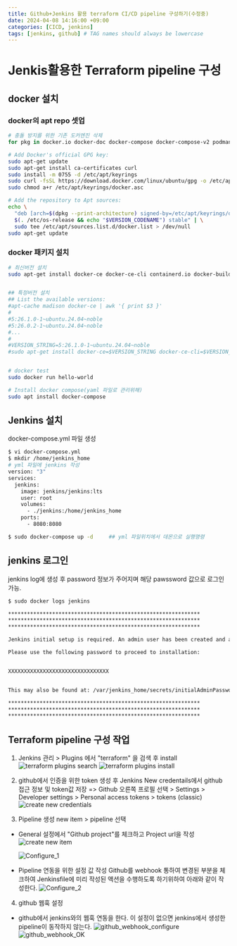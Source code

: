 ```yaml
---
title: Github+Jenkins 활용 terraform CI/CD pipeline 구성하기(수정중)
date: 2024-04-08 14:16:00 +09:00
categories: [CICD, jenkins]
tags: [jenkins, github] # TAG names should always be lowercase
---
```


# Jenkis활용한 Terraform pipeline 구성

## docker 설치

### docker의 apt repo 셋업

```bash
# 충돌 방지를 위한 기존 도커엔진 삭제
for pkg in docker.io docker-doc docker-compose docker-compose-v2 podman-docker containerd runc; do sudo apt-get remove $pkg; done

# Add Docker's official GPG key:
sudo apt-get update
sudo apt-get install ca-certificates curl
sudo install -m 0755 -d /etc/apt/keyrings
sudo curl -fsSL https://download.docker.com/linux/ubuntu/gpg -o /etc/apt/keyrings/docker.asc
sudo chmod a+r /etc/apt/keyrings/docker.asc

# Add the repository to Apt sources:
echo \
  "deb [arch=$(dpkg --print-architecture) signed-by=/etc/apt/keyrings/docker.asc] https://download.docker.com/linux/ubuntu \
  $(. /etc/os-release && echo "$VERSION_CODENAME") stable" | \
  sudo tee /etc/apt/sources.list.d/docker.list > /dev/null
sudo apt-get update
```

### docker 패키지 설치

```bash
# 최신버전 설치
sudo apt-get install docker-ce docker-ce-cli containerd.io docker-buildx-plugin docker-compose-plugin


## 특정버전 설치
## List the available versions:
#apt-cache madison docker-ce | awk '{ print $3 }'
#
#5:26.1.0-1~ubuntu.24.04~noble
#5:26.0.2-1~ubuntu.24.04~noble
#...
#
#VERSION_STRING=5:26.1.0-1~ubuntu.24.04~noble
#sudo apt-get install docker-ce=$VERSION_STRING docker-ce-cli=$VERSION_STRING containerd.io docker-buildx-plugin docker-compose-plugin


# docker test
sudo docker run hello-world

# Install docker compose(yaml 파일로 관리위해)
sudo apt install docker-compose
```

## Jenkins 설치

docker-compose.yml 파일 생성

```bash
$ vi docker-compose.yml
$ mkdir /home/jenkins_home
# yml 파일에 jenkins 작성
version: "3"
services:
  jenkins:
    image: jenkins/jenkins:lts
    user: root
    volumes:
      - ./jenkins:/home/jenkins_home
    ports:
      - 8080:8080

$ sudo docker-compose up -d     ## yml 파일위치에서 데몬으로 실행명령
```

## jenkins 로그인

jenkins log에 생성 후 password 정보가 주어지며 해당 pawssword 값으로 로그인 가능.

```bash
$ sudo docker logs jenkins

*************************************************************
*************************************************************
*************************************************************

Jenkins initial setup is required. An admin user has been created and a password generated.

Please use the following password to proceed to installation:


XXXXXXXXXXXXXXXXXXXXXXXXXXXXXXXX


This may also be found at: /var/jenkins_home/secrets/initialAdminPassword

*************************************************************
*************************************************************
*************************************************************
```

## Terraform pipeline 구성 작업

1. Jenkins 관리 > Plugins 에서 "terraform" 을 검색 후 install
   ![terraform plugins search](../assets/img/posts_img/github_Jenkins_terraform_CICD/0_1.%20jenkins%20plugin.png)
   ![terraform plugins install](../assets/img/posts_img/github_Jenkins_terraform_CICD/1.%20install%20jenkins%20terraform%20plugin.png)

2. github에서 인증을 위한 token 생성 후 Jenkins New credentails에서 github 접근 정보 및 token값 저장
   => Github 오른쪽 프로필 선택 > Settings > Developer settings > Personal access tokens > tokens (classic)
   ![create new credentials](../assets/img/posts_img/github_Jenkins_terraform_CICD/10.%20github_token%20생성.png)

3. Pipeline 생성
   new item > pipeline 선택

- General 설정에서 "Github project"를 체크하고 Project url을 작성
  ![create new item](../assets/img/posts_img/github_Jenkins_terraform_CICD/4.%20pipeline%20생성.png)

  ![Configure_1](../assets/img/posts_img/github_Jenkins_terraform_CICD/4_1.%20github_repo%20설정.png)

- Pipeline 연동을 위한 설정 값 작성
  Github를 webhook 통하여 변경된 부분을 체크하여 Jenkinsfile에 미리 작성된 액션을 수행하도록 하기위하여 아래와 같이 작성한다.
  ![Configure_2](../assets/img/posts_img/github_Jenkins_terraform_CICD/4_2.%20github_repo%20설정.png)

4. github 웹훅 설정

- github에서 jenkins와의 웹훅 연동을 한다. 이 설정이 없으면 jenkins에서 생성한 pipeline이 동작하지 않는다.
  ![github_webhook_configure](../assets/img/posts_img/github_Jenkins_terraform_CICD/5_1.%20github_jenkins_webhook%20설정%20및%20연결%20완료.png)
  ![github_webhook_OK](../assets/img/posts_img/github_Jenkins_terraform_CICD/5.%20github_jenkins_webhook%20설정%20및%20연결%20완료.png)
